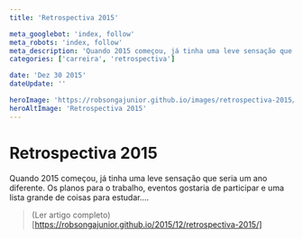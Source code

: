 ```yaml
---
title: 'Retrospectiva 2015'

meta_googlebot: 'index, follow'
meta_robots: 'index, follow'
meta_description: 'Quando 2015 começou, já tinha uma leve sensação que seria um ano diferente. Os planos para o trabalho, eventos gostaria de participar e uma lista grande de coisas para estudar.....'
categories: ['carreira', 'retrospectiva']

date: 'Dez 30 2015'
dateUpdate: ''

heroImage: 'https://robsongajunior.github.io/images/retrospectiva-2015/cover.jpg'
heroAltImage: 'Retrospectiva 2015'
---
```


# Retrospectiva 2015

Quando 2015 começou, já tinha uma leve sensação que seria um ano diferente. Os planos para o trabalho, eventos gostaria de participar e uma lista grande de coisas para estudar....

> (Ler artigo completo)[https://robsongajunior.github.io/2015/12/retrospectiva-2015/]

